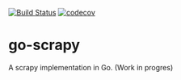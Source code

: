 [![Build Status](https://travis-ci.org/kabelsea/go-scrapy.svg?branch=master)](https://travis-ci.org/kabelsea/go-scrapy) [![codecov](https://codecov.io/gh/kabelsea/go-scrapy/branch/master/graph/badge.svg)](https://codecov.io/gh/kabelsea/go-scrapy)

# go-scrapy
A scrapy implementation in Go. (Work in progres)
